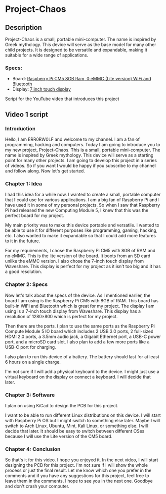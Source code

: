 # Project-Chaos


## Description

Project-Chaos is a small, portable mini-computer. The name is inspired by Greek mythology. This device will serve as the base model for many other child projects. It is designed to be versatile and expandable, making it suitable for a wide range of applications.





### Specs:
- Board: [Raspberry Pi CM5 8GB Ram, 0 eMMC (Lite version) WiFi and Bluetooth](https://www.raspberrypi.com/products/compute-module-5/?variant=cm5-108000)
- Display: [7 inch touch display](https://www.waveshare.com/product/raspberry-pi/displays/lcd-oled/7ep-caplcd.htm?___SID=U)



Script for the YouTube video that introduces this project
## Video 1 script


### Introduction

<!-- First i will describe my idea. Then why I named it this. Plant specs... -->

<!-- My channel name is ERR0RW0LF I'm also going to call me that. This will be the first video on my channel. -->


Hello, I am ERR0RW0LF and welcome to my channel. I am a fan of programming, hacking and computers. Today I am going to introduce you to my new project, Project-Chaos. This is a small, portable mini-computer. The name is inspired by Greek mythology. This device will serve as a starting point for many other projects. I am going to develop this project in a series of videos. So if you want I would be happy if you subscribe to my channel and follow along. Now let's get started.

### Chapter 1: Idea

I had this idea for a while now. I wanted to create a small, portable computer that I could use for various applications. I am a big fan of Raspberry Pi and I have used it in some of my personal projects. So when I saw that Raspberry Pi had released the new Computing Module 5, I knew that this was the perfect board for my project. 

My main priority was to make this device portable and versatile. I wanted to be able to use it for different purposes like programming, gaming, hacking, etc. I also wanted to make it expandable so that I could add more features to it in the future.

For my requirements, I chose the Raspberry Pi CM5 with 8GB of RAM and no eMMC. This is the lite version of the board. It boots from an SD card unlike the eMMC version. I also chose the 7-inch touch display from Waveshare. This display is perfect for my project as it isn't too big and it has a good resolution. 

### Chapter 2: Specs

Now let's talk about the specs of the device. As I mentioned earlier, the board I am using is the Raspberry Pi CM5 with 8GB of RAM. This board has built-in WiFi and Bluetooth which is great for my project. The display I am using is a 7-inch touch display from Waveshare. This display has a resolution of 1280×800 which is perfect for my project.

Then there are the ports. I plan to use the same ports as the Raspberry Pi Compute Module 5 IO board which includes 2 USB 3.0 ports, 2 full-sized HDMI 2.0 ports, a 3.5mm audio jack, a Gigabit Ethernet port, a USB-C power port, and a microSD card slot. I also plan to add a few more ports like a USB-C port for charging.

I also plan to run this device of a battery. The battery should last for at least 6 hours on a single charge. 

I'm not sure if I will add a physical keyboard to the device. I might just use a virtual keyboard on the display or connect a keyboard. I will decide that later.

### Chapter 3: Software

I plan on using KiCad to design the PCB for this project. 

I want to be able to run different Linux distributions on this device. I will start with Raspberry Pi OS but I might switch to something else later. Maybe I will switch to Arch Linux, Ubuntu, Mint, Kali Linux, or something else. I will decide that later. It should be easy to switch between different OSes because I will use the Lite version of the CM5 board. 

### Chapter 4: Conclusion

So that's it for this video. I hope you enjoyed it. In the next video, I will start designing the PCB for this project. I'm not sure if I will show the whole process or just the final result. Let me know which one you prefer in the comments and if you have any suggestions for this project, feel free to leave them in the comments. I hope to see you in the next one. Goodbye and don't crash your computer.

<!-- I will probably use a glitch effect for the outro. -->
